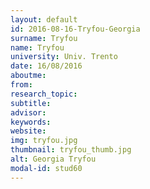 ```yaml
---
layout: default 
id: 2016-08-16-Tryfou-Georgia
surname: Tryfou
name: Tryfou
university: Univ. Trento
date: 16/08/2016
aboutme: 
from: 
research_topic: 
subtitle: 
advisor: 
keywords: 
website: 
img: tryfou.jpg
thumbnail: tryfou_thumb.jpg
alt: Georgia Tryfou
modal-id: stud60
---
```

